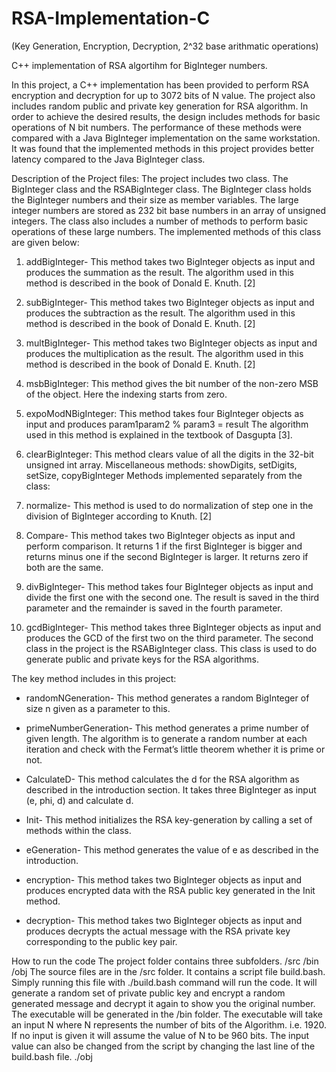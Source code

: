 # RSA-Implementation-C
(Key Generation, Encryption, Decryption, 2^32 base arithmatic operations)

C++ implementation of RSA algortihm for BigInteger numbers. 

In this project, a C++ implementation has been provided to perform RSA encryption and
decryption for up to 3072 bits of N value. The project also includes random public and private key
generation for RSA algorithm. In order to achieve the desired results, the design includes methods
for basic operations of N bit numbers. The performance of these methods were compared with a
Java BigInteger implementation on the same workstation. It was found that the implemented
methods in this project provides better latency compared to the Java BigInteger class.

Description of the Project files:
The project includes two class. The BigInteger class and the RSABigInteger class.
The BigInteger class holds the BigInteger numbers and their size as member variables. The large
integer numbers are stored as 232 bit base numbers in an array of unsigned integers.
The class also includes a number of methods to perform basic operations of these large numbers.
The implemented methods of this class are given below:

1. addBigInteger- This method takes two BigInteger objects as input and produces the summation
as the result. The algorithm used in this method is described in the book of Donald E. Knuth. [2]

2. subBigInteger- This method takes two BigInteger objects as input and produces the subtraction
as the result. The algorithm used in this method is described in the book of Donald E. Knuth. [2]

3. multBigInteger- This method takes two BigInteger objects as input and produces the
multiplication as the result. The algorithm used in this method is described in the book of Donald
E. Knuth. [2]

4. msbBigInteger: This method gives the bit number of the non-zero MSB of the object. Here the
indexing starts from zero.

5. expoModNBigInteger: This method takes four BigInteger objects as input and produces
param1param2 % param3 = result
The algorithm used in this method is explained in the textbook of Dasgupta [3].

6. clearBigInteger: This method clears value of all the digits in the 32-bit unsigned int array.
Miscellaneous methods: showDigits, setDigits, setSize, copyBigInteger
Methods implemented separately from the class:

1. normalize- This method is used to do normalization of step one in the division of BigInteger
according to Knuth. [2]

2. Compare- This method takes two BigInteger objects as input and perform comparison. It
returns 1 if the first BigInteger is bigger and returns minus one if the second BigInteger is larger.
It returns zero if both are the same.

3. divBigInteger- This method takes four BigInteger objects as input and divide the first one with
the second one. The result is saved in the third parameter and the remainder is saved in the fourth
parameter.

4. gcdBigInteger- This method takes three BigInteger objects as input and produces the GCD of
the first two on the third parameter.
The second class in the project is the RSABigInteger class. This class is used to do generate public
and private keys for the RSA algorithms.

The key method includes in this project:

- randomNGeneration- This method generates a random BigInteger of size n given as a
parameter to this.

- primeNumberGeneration- This method generates a prime number of given length. The
algorithm is to generate a random number at each iteration and check with the Fermat’s
little theorem whether it is prime or not.

- CalculateD- This method calculates the d for the RSA algorithm as described in the
introduction section. It takes three BigInteger as input (e, phi, d) and calculate d.

- Init- This method initializes the RSA key-generation by calling a set of methods within the
class.

- eGeneration- This method generates the value of e as described in the introduction.

- encryption- This method takes two BigInteger objects as input and produces encrypted
data with the RSA public key generated in the Init method.

- decryption- This method takes two BigInteger objects as input and produces decrypts the
actual message with the RSA private key corresponding to the public key pair.


How to run the code
The project folder contains three subfolders.
/src /bin /obj
The source files are in the /src folder. It contains a script file build.bash. Simply running this file
with ./build.bash command will run the code. It will generate a random set of private public key
and encrypt a random generated message and decrypt it again to show you the original number.
The executable will be generated in the /bin folder. The executable will take an input N where N
represents the number of bits of the Algorithm. i.e. 1920. If no input is given it will assume the
value of N to be 960 bits. The input value can also be changed from the script by changing the last
line of the build.bash file.
./obj <desired value of N>
